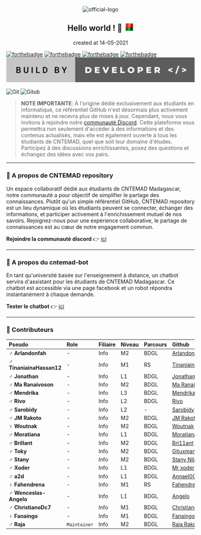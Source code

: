 <div align="center"><img src="https://github.com/RajaRakoto/cntemad-repository/blob/master/assets/public/cntemad-bot-logo-white.png?raw=true" height="350" width="370" alt="official-logo"></div>

<h2 align="center">Hello world ! 👋<img src="https://github.com/RajaRakoto/github-docs/blob/master/cntemad-repository/img/dago.gif?raw=true" width="30"></h2>

<p align="center">
created at 14-05-2021
</p>

[![forthebadge](https://forthebadge.com/images/badges/built-with-love.svg)](https://forthebadge.com) [![forthebadge](https://forthebadge.com/images/badges/for-you.svg)](https://forthebadge.com) [![forthebadge](https://forthebadge.com/images/badges/open-source.svg)](https://forthebadge.com) [![forthebadge](https://forthebadge.com/images/badges/uses-git.svg)](https://forthebadge.com) [![forthebadge](https://github.com/RajaRakoto/github-docs/blob/master/badge/build-by.svg?raw=true)](https://forthebadge.com)

![Git](https://img.shields.io/badge/-Git-777?style=flat&logo=git&logoColor=F05032&labelColor=ffffff) ![Gitub](https://img.shields.io/badge/-Gitub-777?style=flat&logo=github&logoColor=777&labelColor=ffffff)

> **NOTE IMPORTANTE**: À l'origine dédié exclusivement aux étudiants en informatique, ce référentiel GitHub n'est désormais plus activement maintenu et ne recevra plus de mises à jour. Cependant, nous vous invitons à rejoindre notre [communauté Discord](https://discord.gg/86KepcGPsN). Cette plateforme vous permettra non seulement d'accéder à des informations et des contenus actualisés, mais elle est également ouverte à tous les étudiants de CNTEMAD, quel que soit leur domaine d'études. Participez à des discussions enrichissantes, posez des questions et échangez des idées avec vos pairs.

---

### 📌 A propos de CNTEMAD repository

Un espace collaboratif dédié aux étudiants de CNTEMAD Madagascar, notre communauté a pour objectif de simplifier le partage des connaissances. Plutôt qu'un simple référentiel GitHub, CNTEMAD repository est un lieu dynamique où les étudiants peuvent se connecter, échanger des informations, et participer activement à l'enrichissement mutuel de nos savoirs. Rejoignez-nous pour une expérience collaborative, le partage de connaissances est au cœur de notre engagement commun.

**Rejoindre la communauté discord** 👉 [ici](https://discord.gg/86KepcGPsN)

---

### 📌 A propos du cntemad-bot

En tant qu'université basée sur l'enseignement à distance, un chatbot servira d'assistant pour les étudiants de CNTEMAD Madagascar. Ce chatbot est accessible via une page facebook et un robot répondra instantanément à chaque demande.

**Tester le chatbot** 👉 [ici](https://web.facebook.com/cntemad.agent)

---

### 📌 Contributeurs

| Pseudo                    | Role         | Filiaire | Niveau | Parcours | Github                                                      |
| :------------------------ | :----------- | :------- | :----- | :------- | :---------------------------------------------------------- |
| ♂️ **Arlandonfah**        | -            | Info     | M2     | BDGL     | [Arlandonfah](https://github.com/Arlandonfah)               |
| ♂️ **TinaniainaHassan12** | -            | Info     | M1     | RS       | [TinaniainaHassan12](https://github.com/TinaniainaHassan12) |
| ♂️ **Jonathan**           | -            | Info     | L1     | BDGL     | [Jonathan](https://github.com/Jonathanrazakalalaina)        |
| ♂️ **Ma Ranaivoson**      | -            | Info     | M2     | BDGL     | [Ma Ranaivoson](https://github.com/ma-ranaivoson)           |
| ♂️ **Mendrika**           | -            | Info     | L3     | BDGL     | [Mendrika](https://github.com/Mendrika)                     |
| ♂️ **Rivo**               | -            | Info     | L2     | BDGL     | [Rivo](https://github.com/Rivo)                             |
| ♂️ **Sarobidy**           | -            | Info     | L2     | -        | [Sarobidy](https://github.com/Sarobidy)                     |
| ♂️ **JM Rakoto**          | -            | Info     | M2     | BDGL     | [JM Rakoto](https://github.com/jmRakoto)                    |
| ♀️ **Woutnak**            | -            | Info     | M2     | BDGL     | [Woutnak](https://github.com/Woutnak)                       |
| ♂️ **Moratiana**          | -            | Info     | L1     | BDGL     | [Moratiana](https://github.com/Moratiana)                   |
| ♂️ **Brillant**           | -            | Info     | M2     | BDGL     | [Bri11ant](https://github.com/Bri11ant)                     |
| ♂️ **Toky**               | -            | Info     | M2     | BDGL     | [Gituxmanjaka](https://github.com/gituxmanjaka)             |
| ♂️ **Stany**              | -            | Info     | M2     | BDGL     | [Stany Nilaina](https://github.com/StanyNilaina)            |
| ♂️ **Xoder**              | -            | Info     | L1     | BDGL     | [Mr xoder](https://github.com/­mrxoder)                     |
| ♂️ **a2d**                | -            | Info     | L1     | BDGL     | [Annael007](https://github.com/Annael007)                   |
| ♀️ **Fahendrena**         | -            | Info     | M1     | RS       | [Fahendrena](https://github.com/Fahendrena)                 |
| ♂️ **Wenceslas-Angelo**   | -            | Info     | L1     | BDGL     | [Angelo](https://github.com/Wenceslas-Angelo)               |
| ♂️ **ChristianoDc7**      | -            | Info     | M1     | BDGL     | [ChristianoDc7](https://github.com/­ChristianoDc7)          |
| ♀️ **Fanaingo**           | -            | Info     | M1     | BDGL     | [Fanaingo](https://github.com/Fanaingo)                     |
| ♂️ **Raja**               | `Maintainer` | Info     | M2     | BDGL     | [Raja Rakotonirina](https://github.com/RajaRakoto)          |
